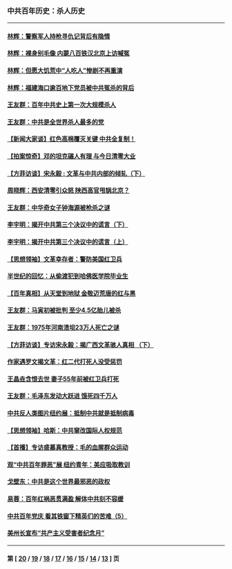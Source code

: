 ### 中共百年历史：杀人历史
---
#### [林辉：警察军人持枪寻仇记背后有隐情](../../pages/nf1176106/n14029745.md?07190430) 
#### [林辉：裸身别毛像 内蒙八百铁汉北京上访喊冤](../../pages/nf1176106/n14026693.md?07190430) 
#### [林辉：但愿大饥荒中“人吃人”惨剧不再重演](../../pages/nf1176106/n14020531.md?07190430) 
#### [林辉：福建海口逾百地下党员被中共冤杀的背后](../../pages/nf1176106/n13878946.md?07190430) 
#### [王友群：百年中共史上第一次大规模杀人](../../pages/nf1176106/n13863785.md?07190430) 
#### [王友群：中共是全世界杀人最多的党](../../pages/nf1176106/n13860689.md?07190430) 
#### [【新闻大家谈】红色高棉覆灭关键 中共全复制！](../../pages/nf1176106/n13850222.md?07190430) 
#### [【拍案惊奇】邓的坦克碾人有理 与今日清零大业](../../pages/nf1176106/n13729574.md?07190430) 
#### [【方菲访谈】宋永毅 : 文革与中共内部的倾轧（下）](../../pages/nf1176106/n13486836.md?07190430) 
#### [周晓辉：西安清零引众怒 陕西高官甩锅北京？](../../pages/nf1176106/n13484627.md?07190430) 
#### [王友群：中华奇女子钟海源被枪杀之谜](../../pages/nf1176106/n13430555.md?07190430) 
#### [李宇明：揭开中共第三个决议中的谎言（下）](../../pages/nf1176106/n13389389.md?07190430) 
#### [李宇明：揭开中共第三个决议中的谎言（上）](../../pages/nf1176106/n13388697.md?07190430) 
#### [【思想领袖】文革幸存者：警防美国红卫兵](../../pages/nf1176106/n13339289.md?07190430) 
#### [半世纪的回忆：从偷渡犯到哈佛医学院毕业生](../../pages/nf1176106/n13345328.md?07190430) 
#### [【百年真相】从天堂到地狱 金敬迈荒唐的红与黑](../../pages/nf1176106/n13336995.md?07190430) 
#### [王友群：马寅初被批判 至少4.5亿胎儿被杀](../../pages/nf1176106/n13260313.md?07190430) 
#### [王友群：1975年河南溃坝23万人死亡之谜](../../pages/nf1176106/n13231576.md?07190430) 
#### [【方菲访谈】专访宋永毅：揭广西文革骇人真相 （下）](../../pages/nf1176106/n13209074.md?07190430) 
#### [作家遇罗文揭文革：红二代打死人没受惩罚](../../pages/nf1176106/n13205254.md?07190430) 
#### [王晶垚含恨去世 妻子55年前被红卫兵打死](../../pages/nf1176106/n13203590.md?07190430) 
#### [王友群：毛泽东发动大跃进 饿死四千万人](../../pages/nf1176106/n13177158.md?07190430) 
#### [中共反人类图片纽约展：抵制中共就是抵制病毒](../../pages/nf1176106/n13115371.md?07190430) 
#### [【思想领袖】哈斯：中共窜改国际人权规范](../../pages/nf1176106/n13053647.md?07190430) 
#### [【首播】专访盛慕真教授：毛的血腥群众运动](../../pages/nf1176106/n13091782.md?07190430) 
#### [观“中共百年罪恶”展 纽约青年：美应吸取教训](../../pages/nf1176106/n13085246.md?07190430) 
#### [戈壁东：中共是这个世界最邪恶的政权](../../pages/nf1176106/n13085641.md?07190430) 
#### [易蓉：百年红祸恶贯满盈 解体中共刻不容缓](../../pages/nf1176106/n13084455.md?07190430) 
#### [中共百年党庆 看其铁窗下精英们的苦难（5）](../../pages/nf1176106/n13076766.md?07190430) 
#### [美州长宣布“共产主义受害者纪念月”](../../pages/nf1176106/n13074024.md?07190430) 

---
#### 第 [ [20](./20.md?07190430) / [19](./19.md?07190430) / [18](./18.md?07190430) / [17](./17.md?07190430) / [16](./16.md?07190430) / [15](./15.md?07190430) / [14](./14.md?07190430) / [13](./13.md?07190430) ] 页
